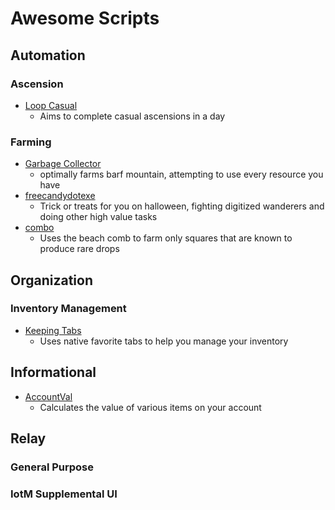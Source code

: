 # Awesome Scripts
## Automation
### Ascension
* [Loop Casual](https://github.com/Kasekopf/loop-casual)
  * Aims to complete casual ascensions in a day
### Farming
* [Garbage Collector](https://github.com/Loathing-Associates-Scripting-Society/garbage-collector)
  * optimally farms barf mountain, attempting to use every resource you have
* [freecandydotexe](https://github.com/loathing-Associates-Scripting-Society/freecandydotexe)
  * Trick or treats for you on halloween, fighting digitized wanderers and doing other high value tasks
* [combo](https://github.com/loathing-Associates-Scripting-Society/combo)
  * Uses the beach comb to farm only squares that are known to produce rare drops
## Organization
### Inventory Management
* [Keeping Tabs](https://github.com/pstalcup/keeping-tabs)
  * Uses native favorite tabs to help you manage your inventory
## Informational
* [AccountVal](https://github.com/libraryaddict/KolAccountVal)
  * Calculates the value of various items on your account
## Relay
### General Purpose
### IotM Supplemental UI
